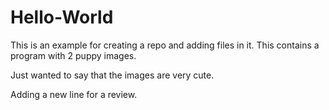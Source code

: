 # Hello-World
This is an example for creating a repo and adding files in it.
This contains a program with 2 puppy images. 


Just wanted to say that the images are very cute.

Adding a new line for a review.
